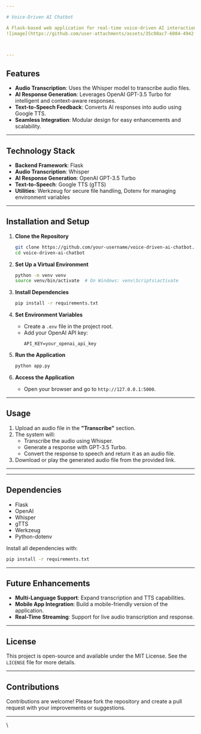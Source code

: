 ```yaml
---

# Voice-Driven AI Chatbot

A Flask-based web application for real-time voice-driven AI interaction. This project transcribes audio files, generates intelligent responses using OpenAI GPT, and provides audio feedback using text-to-speech (TTS).
![image](https://github.com/user-attachments/assets/35c08ac7-6084-4942-b968-60d0468d6856) ![image](https://github.com/user-attachments/assets/2d35ab4b-4656-4e35-9f32-835e05bccd7f)



---
```


## Features

- **Audio Transcription**: Uses the Whisper model to transcribe audio files.
- **AI Response Generation**: Leverages OpenAI GPT-3.5 Turbo for intelligent and context-aware responses.
- **Text-to-Speech Feedback**: Converts AI responses into audio using Google TTS.
- **Seamless Integration**: Modular design for easy enhancements and scalability.

---

## Technology Stack

- **Backend Framework**: Flask
- **Audio Transcription**: Whisper
- **AI Response Generation**: OpenAI GPT-3.5 Turbo
- **Text-to-Speech**: Google TTS (gTTS)
- **Utilities**: Werkzeug for secure file handling, Dotenv for managing environment variables

---

## Installation and Setup

1. **Clone the Repository**
   ```bash
   git clone https://github.com/your-username/voice-driven-ai-chatbot.git
   cd voice-driven-ai-chatbot
   ```

2. **Set Up a Virtual Environment**
   ```bash
   python -m venv venv
   source venv/bin/activate  # On Windows: venv\Scripts\activate
   ```

3. **Install Dependencies**
   ```bash
   pip install -r requirements.txt
   ```

4. **Set Environment Variables**
   - Create a `.env` file in the project root.
   - Add your OpenAI API key:
     ```
     API_KEY=your_openai_api_key
     ```

5. **Run the Application**
   ```bash
   python app.py
   ```

6. **Access the Application**
   - Open your browser and go to `http://127.0.0.1:5000`.

---

## Usage

1. Upload an audio file in the **"Transcribe"** section.
2. The system will:
   - Transcribe the audio using Whisper.
   - Generate a response with GPT-3.5 Turbo.
   - Convert the response to speech and return it as an audio file.
3. Download or play the generated audio file from the provided link.

---

---

## Dependencies

- Flask
- OpenAI
- Whisper
- gTTS
- Werkzeug
- Python-dotenv

Install all dependencies with:
```bash
pip install -r requirements.txt
```

---

## Future Enhancements

- **Multi-Language Support**: Expand transcription and TTS capabilities.
- **Mobile App Integration**: Build a mobile-friendly version of the application.
- **Real-Time Streaming**: Support for live audio transcription and response.

---

## License

This project is open-source and available under the MIT License. See the `LICENSE` file for more details.

---

## Contributions

Contributions are welcome! Please fork the repository and create a pull request with your improvements or suggestions.

---
\
